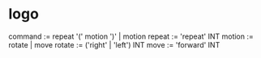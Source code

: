 # logo

command := repeat '(' motion ')' | motion
repeat := 'repeat' INT
motion := rotate | move
rotate := ('right' | 'left') INT
move := 'forward' INT
